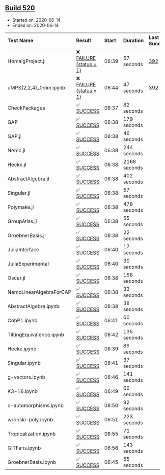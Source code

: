 ## [Build 520](https://oscarci.mathematik.uni-kl.de/job/oscar-julia-1.4/520/)

* Started on: 2020-06-14
* Ended on: 2020-06-14

| Test Name    | Result | Start | Duration | Last Success | First Failure |
|:-------------|:-------|:------|:---------|:-------------|:--------------|
| HomalgProject.jl | ❌ [FAILURE (status = 1)](https://oscarci.mathematik.uni-kl.de/job/oscar-julia-1.4/520/artifact/logs/build-520/HomalgProject.jl.log) | 06:39 | 57 seconds | [392](https://oscarci.mathematik.uni-kl.de/job/oscar-julia-1.4/392/) | [393](https://oscarci.mathematik.uni-kl.de/job/oscar-julia-1.4/393/) |
| uMPS(2,2,4)_0dim.ipynb | ❌ [FAILURE (status = 1)](https://oscarci.mathematik.uni-kl.de/job/oscar-julia-1.4/520/artifact/logs/build-520/uMPS-2-2-4-_0dim.ipynb.log) | 06:44 | 47 seconds | [392](https://oscarci.mathematik.uni-kl.de/job/oscar-julia-1.4/392/) | [393](https://oscarci.mathematik.uni-kl.de/job/oscar-julia-1.4/393/) |
| CheckPackages | ✅ [SUCCESS](https://oscarci.mathematik.uni-kl.de/job/oscar-julia-1.4/520/artifact/logs/build-520/CheckPackages.log) | 06:37 | 82 seconds |  |  |
| GAP | ✅ [SUCCESS](https://oscarci.mathematik.uni-kl.de/job/oscar-julia-1.4/520/artifact/logs/build-520/GAP.log) | 06:38 | 179 seconds |  |  |
| GAP.jl | ✅ [SUCCESS](https://oscarci.mathematik.uni-kl.de/job/oscar-julia-1.4/520/artifact/logs/build-520/GAP.jl.log) | 06:38 | 46 seconds |  |  |
| Nemo.jl | ✅ [SUCCESS](https://oscarci.mathematik.uni-kl.de/job/oscar-julia-1.4/520/artifact/logs/build-520/Nemo.jl.log) | 06:38 | 244 seconds |  |  |
| Hecke.jl | ✅ [SUCCESS](https://oscarci.mathematik.uni-kl.de/job/oscar-julia-1.4/520/artifact/logs/build-520/Hecke.jl.log) | 06:38 | 2168 seconds |  |  |
| AbstractAlgebra.jl | ✅ [SUCCESS](https://oscarci.mathematik.uni-kl.de/job/oscar-julia-1.4/520/artifact/logs/build-520/AbstractAlgebra.jl.log) | 06:38 | 402 seconds |  |  |
| Singular.jl | ✅ [SUCCESS](https://oscarci.mathematik.uni-kl.de/job/oscar-julia-1.4/520/artifact/logs/build-520/Singular.jl.log) | 06:38 | 57 seconds |  |  |
| Polymake.jl | ✅ [SUCCESS](https://oscarci.mathematik.uni-kl.de/job/oscar-julia-1.4/520/artifact/logs/build-520/Polymake.jl.log) | 06:38 | 478 seconds |  |  |
| GroupAtlas.jl | ✅ [SUCCESS](https://oscarci.mathematik.uni-kl.de/job/oscar-julia-1.4/520/artifact/logs/build-520/GroupAtlas.jl.log) | 06:38 | 55 seconds |  |  |
| GroebnerBasis.jl | ✅ [SUCCESS](https://oscarci.mathematik.uni-kl.de/job/oscar-julia-1.4/520/artifact/logs/build-520/GroebnerBasis.jl.log) | 06:38 | 22 seconds |  |  |
| JuliaInterface | ✅ [SUCCESS](https://oscarci.mathematik.uni-kl.de/job/oscar-julia-1.4/520/artifact/logs/build-520/JuliaInterface.log) | 06:40 | 17 seconds |  |  |
| JuliaExperimental | ✅ [SUCCESS](https://oscarci.mathematik.uni-kl.de/job/oscar-julia-1.4/520/artifact/logs/build-520/JuliaExperimental.log) | 06:40 | 30 seconds |  |  |
| Oscar.jl | ✅ [SUCCESS](https://oscarci.mathematik.uni-kl.de/job/oscar-julia-1.4/520/artifact/logs/build-520/Oscar.jl.log) | 06:38 | 168 seconds |  |  |
| NemoLinearAlgebraForCAP | ✅ [SUCCESS](https://oscarci.mathematik.uni-kl.de/job/oscar-julia-1.4/520/artifact/logs/build-520/NemoLinearAlgebraForCAP.log) | 06:38 | 33 seconds |  |  |
| AbstractAlgebra.ipynb | ✅ [SUCCESS](https://oscarci.mathematik.uni-kl.de/job/oscar-julia-1.4/520/artifact/logs/build-520/AbstractAlgebra.ipynb.log) | 06:38 | 38 seconds |  |  |
| CohP1.ipynb | ✅ [SUCCESS](https://oscarci.mathematik.uni-kl.de/job/oscar-julia-1.4/520/artifact/logs/build-520/CohP1.ipynb.log) | 06:41 | 60 seconds |  |  |
| TiltingEquivalence.ipynb | ✅ [SUCCESS](https://oscarci.mathematik.uni-kl.de/job/oscar-julia-1.4/520/artifact/logs/build-520/TiltingEquivalence.ipynb.log) | 06:42 | 135 seconds |  |  |
| Hecke.ipynb | ✅ [SUCCESS](https://oscarci.mathematik.uni-kl.de/job/oscar-julia-1.4/520/artifact/logs/build-520/Hecke.ipynb.log) | 06:39 | 89 seconds |  |  |
| Singular.ipynb | ✅ [SUCCESS](https://oscarci.mathematik.uni-kl.de/job/oscar-julia-1.4/520/artifact/logs/build-520/Singular.ipynb.log) | 06:41 | 37 seconds |  |  |
| g-vectors.ipynb | ✅ [SUCCESS](https://oscarci.mathematik.uni-kl.de/job/oscar-julia-1.4/520/artifact/logs/build-520/g-vectors.ipynb.log) | 06:46 | 141 seconds |  |  |
| K3-16.ipynb | ✅ [SUCCESS](https://oscarci.mathematik.uni-kl.de/job/oscar-julia-1.4/520/artifact/logs/build-520/K3-16.ipynb.log) | 06:49 | 66 seconds |  |  |
| c-automorphisms.ipynb | ✅ [SUCCESS](https://oscarci.mathematik.uni-kl.de/job/oscar-julia-1.4/520/artifact/logs/build-520/c-automorphisms.ipynb.log) | 06:50 | 92 seconds |  |  |
| wronski-poly.ipynb | ✅ [SUCCESS](https://oscarci.mathematik.uni-kl.de/job/oscar-julia-1.4/520/artifact/logs/build-520/wronski-poly.ipynb.log) | 06:51 | 223 seconds |  |  |
| Tropicalization.ipynb | ✅ [SUCCESS](https://oscarci.mathematik.uni-kl.de/job/oscar-julia-1.4/520/artifact/logs/build-520/Tropicalization.ipynb.log) | 06:55 | 71 seconds |  |  |
| GITFans.ipynb | ✅ [SUCCESS](https://oscarci.mathematik.uni-kl.de/job/oscar-julia-1.4/520/artifact/logs/build-520/GITFans.ipynb.log) | 06:56 | 143 seconds |  |  |
| GroebnerBasis.ipynb | ✅ [SUCCESS](https://oscarci.mathematik.uni-kl.de/job/oscar-julia-1.4/520/artifact/logs/build-520/GroebnerBasis.ipynb.log) | 06:45 | 55 seconds |  |  |
